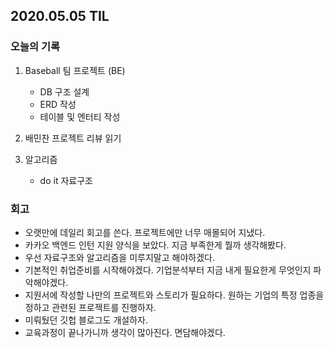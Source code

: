 ## 2020.05.05 TIL

### 오늘의 기록

1. Baseball 팀 프로젝트 (BE)

   - DB 구조 설계
   - ERD 작성
   - 테이블 및 엔터티 작성
2. 배민찬 프로젝트 리뷰 읽기
3. 알고리즘

   - do it 자료구조  

### 회고

- 오랫만에 데일리 회고를 쓴다. 프로젝트에만 너무 매몰되어 지냈다.
- 카카오 백엔드 인턴 지원 양식을 보았다. 지금 부족한게 뭘까 생각해봤다.
- 우선 자료구조와 알고리즘을 미루지말고 해야하겠다.
- 기본적인 취업준비를 시작해야겠다. 기업분석부터 지금 내게 필요한게 무엇인지 파악해야겠다. 
- 지원서에 작성할 나만의 프로젝트와 스토리가 필요하다. 원하는 기업의 특정 업종을 정하고 관련된 프로젝트를 진행하자.
- 미뤄뒀던 깃헙 블로그도 개설하자.
- 교육과정이 끝나가니까 생각이 많아진다. 면담해야겠다.
